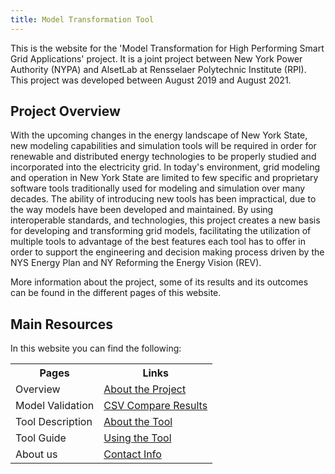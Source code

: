 ```yaml
---
title: Model Transformation Tool
---
```


This is the website for the 'Model Transformation for High Performing Smart Grid Applications' project. It is a joint project between New York Power Authority (NYPA) and AlsetLab at Rensselaer Polytechnic Institute (RPI). This project was developed between August 2019 and August 2021.

## Project Overview

With the upcoming changes in the energy landscape of New York State, new modeling capabilities and simulation tools will be required in order for renewable and distributed energy technologies to be properly studied and incorporated into the electricity grid. In today's environment, grid modeling and operation in New York State are limited to few specific and proprietary software tools traditionally used for modeling and simulation over many decades. The ability of introducing new tools has been impractical, due to the way models have been developed and maintained. By using interoperable standards, and technologies, this project creates a new basis for developing and transforming grid models, facilitating the utilization of multiple tools to advantage of the best features each tool has to offer in order to support the engineering and decision making process driven by the NYS Energy Plan and NY Reforming the Energy Vision (REV).

More information about the project, some of its results and its outcomes can be found in the different pages of this website.

## Main Resources

In this website you can find the following:

<table>
  <tr>
    <th>Pages</th>
    <th>Links</th>
  </tr>
  <tr>
    <td>Overview</td>
    <td><a href="./about">About the Project</a></td>
  </tr>
  <tr>
    <td>Model Validation</td>
    <td><a href="./reports">CSV Compare Results</a></td>
  </tr>
  <tr>
    <td>Tool Description</td>
    <td><a href="./tool">About the Tool</a></td>
  </tr>
  <tr>
    <td>Tool Guide</td>
    <td><a href="./guide">Using the Tool</a></td>
  </tr>
  <tr>
    <td>About us</td>
    <td><a href="./contact">Contact Info</a></td>
  </tr>
</table>